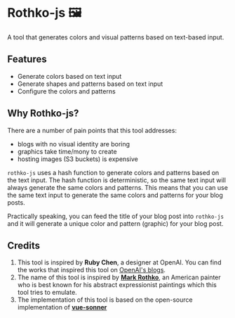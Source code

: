 # Rothko-js 🖼️

A tool that generates colors and visual patterns based on text-based input.

## Features

- Generate colors based on text input
- Generate shapes and patterns based on text input
- Configure the colors and patterns

## Why Rothko-js?

There are a number of pain points that this tool addresses:

- blogs with no visual identity are boring
- graphics take time/mony to create
- hosting images (S3 buckets) is expensive

`rothko-js` uses a hash function to generate colors and patterns based on the text input. The hash function is deterministic, so the same text input will always generate the same colors and patterns. This means that you can use the same text input to generate the same colors and patterns for your blog posts.

Practically speaking, you can feed the title of your blog post into `rothko-js` and it will generate a unique color and pattern (graphic) for your blog post.

## Credits

1. This tool is inspired by **Ruby Chen**, a designer at OpenAI. You can find the works that inspired this tool on [OpenAI's blogs](https://openai.com/blog/).
2. The name of this tool is inspired by [**Mark Rothko**](https://en.wikipedia.org/wiki/Mark_Rothko), an American painter who is best known for his abstract expressionist paintings which this tool tries to emulate.
3. The implementation of this tool is based on the open-source implementation of [**vue-sonner**](https://github.com/xiaoluoboding/vue-sonner)
